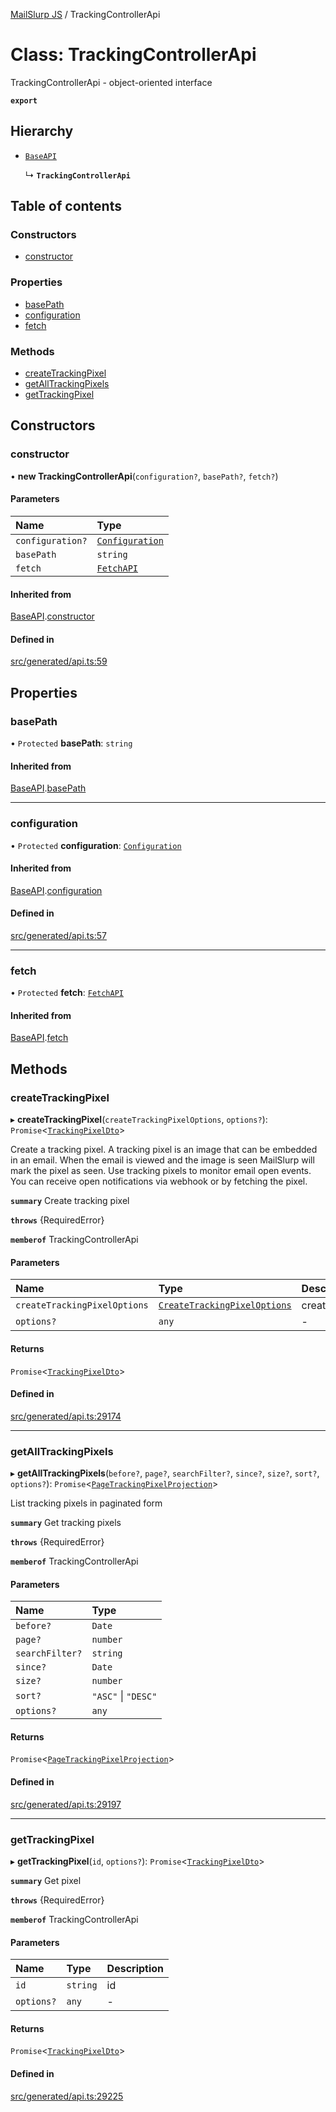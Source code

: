 [MailSlurp JS](../README.md) / TrackingControllerApi

# Class: TrackingControllerApi

TrackingControllerApi - object-oriented interface

**`export`**

## Hierarchy

- [`BaseAPI`](BaseAPI.md)

  ↳ **`TrackingControllerApi`**

## Table of contents

### Constructors

- [constructor](TrackingControllerApi.md#constructor)

### Properties

- [basePath](TrackingControllerApi.md#basepath)
- [configuration](TrackingControllerApi.md#configuration)
- [fetch](TrackingControllerApi.md#fetch)

### Methods

- [createTrackingPixel](TrackingControllerApi.md#createtrackingpixel)
- [getAllTrackingPixels](TrackingControllerApi.md#getalltrackingpixels)
- [getTrackingPixel](TrackingControllerApi.md#gettrackingpixel)

## Constructors

### constructor

• **new TrackingControllerApi**(`configuration?`, `basePath?`, `fetch?`)

#### Parameters

| Name | Type |
| :------ | :------ |
| `configuration?` | [`Configuration`](Configuration.md) |
| `basePath` | `string` |
| `fetch` | [`FetchAPI`](../interfaces/FetchAPI.md) |

#### Inherited from

[BaseAPI](BaseAPI.md).[constructor](BaseAPI.md#constructor)

#### Defined in

[src/generated/api.ts:59](https://github.com/mailslurp/mailslurp-client/blob/113e801/src/generated/api.ts#L59)

## Properties

### basePath

• `Protected` **basePath**: `string`

#### Inherited from

[BaseAPI](BaseAPI.md).[basePath](BaseAPI.md#basepath)

___

### configuration

• `Protected` **configuration**: [`Configuration`](Configuration.md)

#### Inherited from

[BaseAPI](BaseAPI.md).[configuration](BaseAPI.md#configuration)

#### Defined in

[src/generated/api.ts:57](https://github.com/mailslurp/mailslurp-client/blob/113e801/src/generated/api.ts#L57)

___

### fetch

• `Protected` **fetch**: [`FetchAPI`](../interfaces/FetchAPI.md)

#### Inherited from

[BaseAPI](BaseAPI.md).[fetch](BaseAPI.md#fetch)

## Methods

### createTrackingPixel

▸ **createTrackingPixel**(`createTrackingPixelOptions`, `options?`): `Promise`<[`TrackingPixelDto`](../interfaces/TrackingPixelDto.md)\>

Create a tracking pixel. A tracking pixel is an image that can be embedded in an email. When the email is viewed and the image is seen MailSlurp will mark the pixel as seen. Use tracking pixels to monitor email open events. You can receive open notifications via webhook or by fetching the pixel.

**`summary`** Create tracking pixel

**`throws`** {RequiredError}

**`memberof`** TrackingControllerApi

#### Parameters

| Name | Type | Description |
| :------ | :------ | :------ |
| `createTrackingPixelOptions` | [`CreateTrackingPixelOptions`](../interfaces/CreateTrackingPixelOptions.md) | createTrackingPixelOptions |
| `options?` | `any` | - |

#### Returns

`Promise`<[`TrackingPixelDto`](../interfaces/TrackingPixelDto.md)\>

#### Defined in

[src/generated/api.ts:29174](https://github.com/mailslurp/mailslurp-client/blob/113e801/src/generated/api.ts#L29174)

___

### getAllTrackingPixels

▸ **getAllTrackingPixels**(`before?`, `page?`, `searchFilter?`, `since?`, `size?`, `sort?`, `options?`): `Promise`<[`PageTrackingPixelProjection`](../interfaces/PageTrackingPixelProjection.md)\>

List tracking pixels in paginated form

**`summary`** Get tracking pixels

**`throws`** {RequiredError}

**`memberof`** TrackingControllerApi

#### Parameters

| Name | Type |
| :------ | :------ |
| `before?` | `Date` |
| `page?` | `number` |
| `searchFilter?` | `string` |
| `since?` | `Date` |
| `size?` | `number` |
| `sort?` | ``"ASC"`` \| ``"DESC"`` |
| `options?` | `any` |

#### Returns

`Promise`<[`PageTrackingPixelProjection`](../interfaces/PageTrackingPixelProjection.md)\>

#### Defined in

[src/generated/api.ts:29197](https://github.com/mailslurp/mailslurp-client/blob/113e801/src/generated/api.ts#L29197)

___

### getTrackingPixel

▸ **getTrackingPixel**(`id`, `options?`): `Promise`<[`TrackingPixelDto`](../interfaces/TrackingPixelDto.md)\>

**`summary`** Get pixel

**`throws`** {RequiredError}

**`memberof`** TrackingControllerApi

#### Parameters

| Name | Type | Description |
| :------ | :------ | :------ |
| `id` | `string` | id |
| `options?` | `any` | - |

#### Returns

`Promise`<[`TrackingPixelDto`](../interfaces/TrackingPixelDto.md)\>

#### Defined in

[src/generated/api.ts:29225](https://github.com/mailslurp/mailslurp-client/blob/113e801/src/generated/api.ts#L29225)
